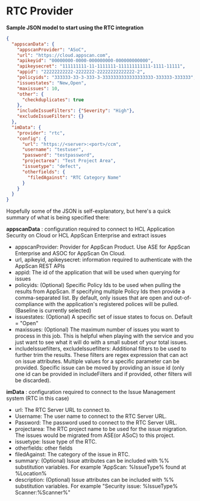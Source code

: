 # **RTC Provider**

**Sample JSON model to start using the RTC integration**
```json
{
  "appscanData": {
    "appscanProvider": "ASoC",
    "url": "https://cloud.appscan.com",
    "apikeyid": "00000000-0000-000000000-000000000000",
    "apikeysecret": "111111111-11-1111111-111111111111-1111-11111",
    "appid": "22222222222-2222222-22222222222222-2",
    "policyids": "333333-33-3-333-3-3333333333333333333-333333-333333",
    "issuestates": "New,Open",
    "maxissues": 10,
    "other": {
      "checkduplicates": true
    },
    "includeIssueFilters": {"Severity": "High"},
    "excludeIssueFilters": {}
  },
  "imData": {
    "provider": "rtc",
    "config": {
      "url": "https://<server>:<port>/ccm",
      "username": "testuser",
      "password": "testpassword",
      "projectarea": "Test Project Area",
      "issuetype": "defect",
      "otherfields": {
        "filedAgainst": "RTC Category Name"
      }
    }
  }
}
```
Hopefully some of the JSON is self-explanatory, but here&#39;s a quick summary of what is being specified there:

**appscanData** : configuration required to connect to HCL Application Security on Cloud or HCL AppScan Enterprise and extract issues

- appscanProvider: Provider for AppScan Product. Use ASE for AppScan Enterprise and ASOC for AppScan On Cloud.
- url, apikeyid, apikeysecret: information required to authenticate with the AppScan REST APIs
- appid: The id of the application that will be used when querying for issues
- policyids: (Optional) Specific Policy Ids to be used when pulling the results from AppScan. If specifying multiple Policy Ids then provide a comma-separated list. By default, only issues that are open and out-of-compliance with the application&#39;s registered polices will be pulled. (Baseline is currently selected)
- issuestates: (Optional) A specific set of issue states to focus on. Default = &quot;Open&quot;
- maxissues: (Optional) The maximum number of issues you want to process in this job. This is helpful when playing with the service and you just want to see what it will do with a small subset of your total issues.
- includeIssuefilters, excludeIssuefilters: Additional filters to be used to further trim the results. These filters are regex expression that can act on issue attributes. Multiple values for a specific parameter can be provided. Specific issue can be moved by providing an issue id (only one id can be provided in includeFilters and if provided, other filters will be discarded).

**imData** : configuration required to connect to the Issue Management system (RTC in this case)

- url: The RTC Server URL to connect to.
- Username: The user name to connect to the RTC Server  URL.
- Password: The password used to connect to the RTC Server URL.
- projectarea: The RTC project name to be used for the issue migration. The issues would be migrated from ASE(or ASoC) to this project.
- issuetype: Issue type of the RTC.
- otherfields: other fields
- filedAgainst: The category of the issue in RTC.
- summary: (Optional) Issue attributes can be included with %% substitution variables. For example &#39;AppScan: %IssueType% found at %Location%
- description: (Optional) Issue attributes can be included with %% substitution variables. For example "Security issue: %IssueType% Scanner:%Scanner%"
